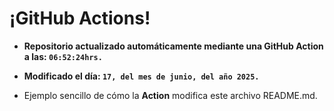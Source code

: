 # ¡GitHub Actions!
* **Repositorio actualizado automáticamente mediante una GitHub Action a las: `06:52:24hrs.`**
* **Modificado el día: `17, del mes de junio, del año 2025.`**

* Ejemplo sencillo de cómo la **Action** modifica este archivo README.md.

